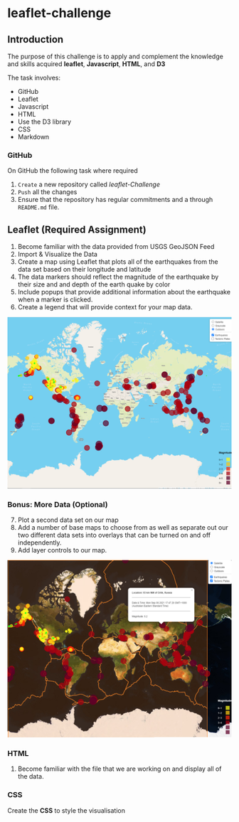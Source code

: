 # leaflet-challenge

## Introduction

The purpose of this challenge is to apply and complement the knowledge and skills acquired **leaflet**, **Javascript**, **HTML**, and **D3**

The task involves:

- GitHub
- Leaflet
- Javascript
- HTML
- Use the D3 library
- CSS
- Markdown

### GitHub

On GitHub the following task where required

1. `Create` a new repository called _leaflet-Challenge_
2. `Push` all the changes
3. Ensure that the repository has regular commitments and a through `README.md` file.

## Leaflet (Required Assignment)

1. Become familiar with the data provided from USGS GeoJSON Feed
2. Import & Visualize the Data
3. Create a map using Leaflet that plots all of the earthquakes from the data set based on their longitude and latitude
4. The data markers should reflect the magnitude of the earthquake by their size and and depth of the earth quake by color
5. Include popups that provide additional information about the earthquake when a marker is clicked.
6. Create a legend that will provide context for your map data.

![](https://github.com/malejandrasalgado/leaflet-challenge/blob/main/Leaflet-Step-1/static/images/Leaflet%20plots%20earthquakes.png)

### Bonus: More Data (Optional)

7. Plot a second data set on our map
8. Add a number of base maps to choose from as well as separate out our two different data sets into overlays that can be turned on and off independently.
9. Add layer controls to our map.

![](https://github.com/malejandrasalgado/leaflet-challenge/blob/main/Leaflet-Step-1/static/images/Relationship%20between%20tectonic%20plates%20and%20seismic%20activity.png)

### HTML

1. Become familiar with the file that we are working on and display all of the data.

### CSS

Create the **CSS** to style the visualisation
